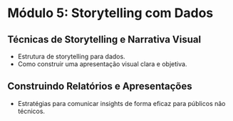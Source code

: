 # Módulo 5: Storytelling com Dados

## Técnicas de Storytelling e Narrativa Visual
- Estrutura de storytelling para dados.
- Como construir uma apresentação visual clara e objetiva.

## Construindo Relatórios e Apresentações
- Estratégias para comunicar insights de forma eficaz para públicos não técnicos.
